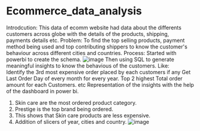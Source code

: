 # Ecommerce_data_analysis
Introdcution: This data of ecomm website had data about the differents customers across globe with the details of the products, shipping, payments details etc.
Problem: To find the top selling products, payment method being used and top contributing shippers to know the customer's behaviour across different cities and countries.
Process: Started with powerbi to create the schema.
![image](https://github.com/Dataanthusiast/Ecommerce_data_analysis/assets/128246911/10d30d9a-7c5b-4c0b-a12b-2e378b8f0efc)
Then using SQL to generate meaningful insights to know the behavious of the customers.
Like:  
Identify the 3rd most expensive order placed by each customers if any
Get Last Order Day of every month for every year.
Top 2 highest Total order amount for each Customers.
etc
Representation of the insights with the help of the dashboard in power bi.
1. Skin care are the most ordered product category.
2. Prestige is the top brand being ordered.
3. This shows that Skin care products are less expensive.
4. Addition of slicers of year, cities and country.
![image](https://github.com/Dataanthusiast/Ecommerce_data_analysis/assets/128246911/f3317192-1058-46d6-9d3b-e74da1379a10)

